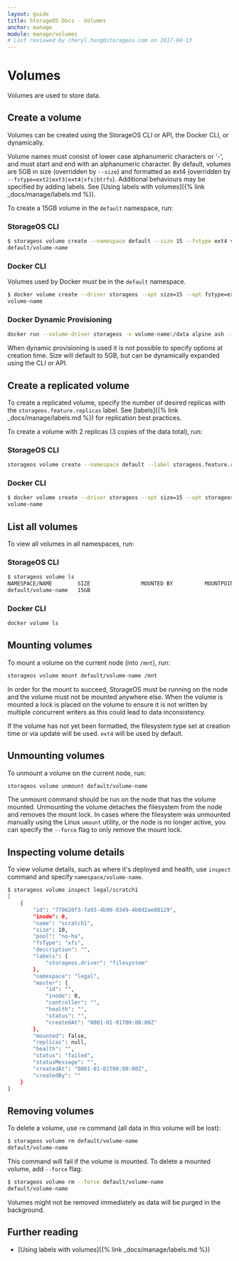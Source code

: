 ```yaml
---
layout: guide
title: StorageOS Docs - Volumes
anchor: manage
module: manage/volumes
# Last reviewed by cheryl.hung@storageos.com on 2017-04-13
---
```


# Volumes

Volumes are used to store data.

## Create a volume

Volumes can be created using the StorageOS CLI or API, the Docker CLI, or
dynamically.

Volume names must consist of lower case alphanumeric characters or '-', and must
start and end with an alphanumeric character. By default, volumes are 5GB in
size (overridden by `--size`) and formatted as ext4 (overridden by
`--fstype=ext2|ext3|ext4|xfs|btrfs`). Additional behaviours may be specified by
adding labels. See [Using labels with volumes]({% link _docs/manage/labels.md %}).

To create a 15GB volume in the `default` namespace, run:

### StorageOS CLI

```bash
$ storageos volume create --namespace default --size 15 --fstype ext4 volume-name
default/volume-name
```

### Docker CLI

Volumes used by Docker *must* be in the `default` namespace.

```bash
$ docker volume create --driver storageos --opt size=15 --opt fstype=ext4 volume-name
volume-name
```

### Docker Dynamic Provisioning

```bash
docker run --volume-driver storageos -v volume-name:/data alpine ash -i
```

When dynamic provisioning is used it is not possible to specify options at
creation time. Size will default to 5GB, but can be dynamically expanded using
the CLI or API.

## Create a replicated volume

To create a replicated volume, specify the number of desired replicas with the
`storageos.feature.replicas` label. See [labels]({% link _docs/manage/labels.md %})
for replication best practices.

To create a volume with 2 replicas (3 copies of the data total), run:

### StorageOS CLI

```bash
storageos volume create --namespace default --label storageos.feature.replicas=2 volume-name
```

### Docker CLI

```bash
$ docker volume create --driver storageos --opt size=15 --opt storageos.feature.replicas=2 volume-name
volume-name
```

## List all volumes

To view all volumes in all namespaces, run:

### StorageOS CLI

```bash
$ storageos volume ls
NAMESPACE/NAME        SIZE                MOUNTED BY          MOUNTPOINT          STATUS              REPLICAS
default/volume-name   15GB                                                        active              0/0
```

### Docker CLI

```bash
docker volume ls
```

## Mounting volumes

To mount a volume on the current node (into `/mnt`), run:

```bash
storageos volume mount default/volume-name /mnt
```

In order for the mount to succeed, StorageOS must be running on the node and the
volume must not be mounted anywhere else. When the volume is mounted a lock is
placed on the volume to ensure it is not written by multiple concurrent writers
as this could lead to data inconsistency.

If the volume has not yet been formatted, the filesystem type set at creation
time or via update will be used. `ext4` will be used by default.

## Unmounting volumes

To unmount a volume on the current node, run:

```bash
storageos volume unmount default/volume-name
```

The unmount command should be run on the node that has the volume mounted.
Unmounting the volume detaches the filesystem from the node and removes the
mount lock. In cases where the filesystem was unmounted manually using the Linux
`umount` utility, or the node is no longer active, you can specify the `--force`
flag to only remove the mount lock.

## Inspecting volume details

To view volume details, such as where it's deployed and health, use `inspect`
command and specify `namespace/volume-name`.

```bash
$ storageos volume inspect legal/scratch1
[
    {
        "id": "770620f3-7a93-4b90-8349-4b0d2ae88129",
        "inode": 0,
        "name": "scratch1",
        "size": 10,
        "pool": "no-ha",
        "fsType": "xfs",
        "description": "",
        "labels": {
            "storageos.driver": "filesystem"
        },
        "namespace": "legal",
        "master": {
            "id": "",
            "inode": 0,
            "controller": "",
            "health": "",
            "status": "",
            "createdAt": "0001-01-01T00:00:00Z"
        },
        "mounted": false,
        "replicas": null,
        "health": "",
        "status": "failed",
        "statusMessage": "",
        "createdAt": "0001-01-01T00:00:00Z",
        "createdBy": ""
    }
]
```

## Removing volumes

To delete a volume, use `rm` command (all data in this volume will be lost):

```bash
$ storageos volume rm default/volume-name
default/volume-name
```

This command will fail if the volume is mounted. To delete a mounted volume, add
`--force` flag:

```bash
$ storageos volume rm --force default/volume-name
default/volume-name
```

Volumes might not be removed immediately as data will be purged in the
background.

## Further reading

* [Using labels with volumes]({% link _docs/manage/labels.md %})
